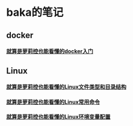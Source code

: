 # baka的笔记
## docker
#### [就算是萝莉控也能看懂的docker入门](/docker/就算是萝莉控也能看懂的docker入门.md)
## Linux
#### [就算是萝莉控也能看懂的Linux文件类型和目录结构](/Linux/就算是萝莉控也能看懂的Linux文件类型和目录结构.md)
#### [就算是萝莉控也能看懂的Linux常用命令](/Linux/就算是萝莉控也能看懂的Linux常用命令.md)
#### [就算是萝莉控也能看懂的Linux环境变量配置](/Linux/就算是萝莉控也能看懂的Linux环境变量配置.md)
